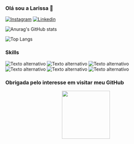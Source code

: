 ### Olá sou a Larissa 👋


[![Instagram](https://img.shields.io/badge/Instagram-E4405F?style=for-the-badge&logo=instagram&logoColor=white)](https://www.instagram.com/_lbernardino/)
[![Linkedin](https://img.shields.io/badge/LinkedIn-0077B5?style=for-the-badge&logo=linkedin&logoColor=white)](https://www.linkedin.com/in/larissa-bernardino-b84763250/)

![Anurag's GitHub stats](https://github-readme-stats.vercel.app/api?username=larissabernardino&show_icons=true&theme=radical)

![Top Langs](https://github-readme-stats.vercel.app/api/top-langs/?username=larissabernardino&layout=compact)


### Skills

![Texto alternativo](https://img.shields.io/badge/C%23-239120?style=for-the-badge&logo=c-sharp&logoColor=white)
![Texto alternativo](https://img.shields.io/badge/CSS-239120?&style=for-the-badge&logo=css3&logoColor=white)
![Texto alternativo](https://img.shields.io/badge/JavaScript-323330?style=for-the-badge&logo=javascript&logoColor=F7DF1E)
![Texto alternativo](https://img.shields.io/badge/PHP-777BB4?style=for-the-badge&logo=php&logoColor=white)
![Texto alternativo](https://img.shields.io/badge/MySQL-00000F?style=for-the-badge&logo=mysql&logoColor=white)
![Texto alternativo](https://img.shields.io/badge/HTML-239120?style=for-the-badge&logo=html5&logoColor=white)

### Obrigada pelo interesse em visitar meu GitHub

<p align="center">
  <img width="150" height="150" src="https://i.pinimg.com/280x280_RS/87/0d/78/870d7832e3e5c435550eb7013ef44200.jpg">
</p>






